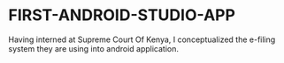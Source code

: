 # FIRST-ANDROID-STUDIO-APP
Having interned at Supreme Court Of Kenya, I conceptualized the e-filing system they are using into android application.
